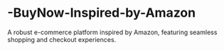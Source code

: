 # -BuyNow-Inspired-by-Amazon
A robust e-commerce platform inspired by Amazon, featuring seamless shopping and checkout experiences.
